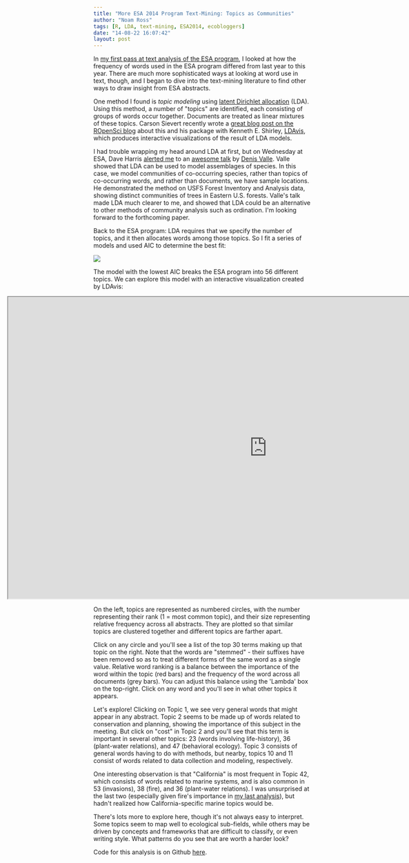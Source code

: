 ```yaml
---
title: "More ESA 2014 Program Text-Mining: Topics as Communities"
author: "Noam Ross"
tags: [R, LDA, text-mining, ESA2014, ecobloggers]
date: "14-08-22 16:07:42"
layout: post
--- 
```



In [my first pass at text analysis of the ESA
program](http://www.noamross.net/blog/2014/7/24/esacorpuscompare.html),
I looked at how the frequency of words used in the ESA program differed
from last year to this year. There are much more sophisticated ways at
looking at word use in text, though, and I began to dive into the
text-mining literature to find other ways to draw insight from ESA
abstracts.

One method I found is *topic modeling* using [latent Dirichlet
allocation](http://en.wikipedia.org/wiki/Latent_Dirichlet_allocation)
(LDA). Using this method, a number of "topics" are identified, each
consisting of groups of words occur together. Documents are treated as
linear mixtures of these topics. Carson Sievert recently wrote a [great
blog post on the ROpenSci
blog](http://ropensci.org/blog/2014/04/16/topic-modeling-in-R/) about
this and his package with Kenneth E. Shirley,
[LDAvis](https://github.com/cpsievert/LDAvis), which produces
interactive visualizations of the result of LDA models.

I had trouble wrapping my head around LDA at first, but on Wednesday at
ESA, Dave Harris [alerted
me](https://twitter.com/davidjayharris/status/499660097715699713) to an
[awesome
talk](http://eco.confex.com/eco/2014/webprogram/Paper46683.html) by
[Denis Valle](http://sfrc.ufl.edu/people/faculty/valle/). Valle showed
that LDA can be used to model assemblages of species. In this case, we
model communities of co-occurring species, rather than topics of
co-occurring words, and rather than documents, we have sample locations.
He demonstrated the method on USFS Forest Inventory and Analysis data,
showing distinct communities of trees in Eastern U.S. forests. Valle's
talk made LDA much clearer to me, and showed that LDA could be an
alternative to other methods of community analysis such as ordination.
I'm looking forward to the forthcoming paper.

Back to the ESA program: LDA requires that we specify the number of
topics, and it then allocates words among those topics. So I fit a
series of models and used AIC to determine the best fit:

![](http://dl.dropbox.com/u/3356641/blogstuff/LDA_AIC.png)

The model with the lowest AIC breaks the ESA program into 56 different
topics. We can explore this model with an interactive visualization
created by LDAvis:

<div style="margin-left:-200px; margin-right:-200px"><iframe src="http://www.noamross.net/esa_lda/index.html" width="1200" height="700"></iframe></div>

On the left, topics are represented as numbered circles, with the number
representing their rank (1 = most common topic), and their size
representing relative frequency across all abstracts. They are plotted
so that similar topics are clustered together and different topics are
farther apart.

Click on any circle and you'll see a list of the top 30 terms making up
that topic on the right. Note that the words are "stemmed" - their
suffixes have been removed so as to treat different forms of the same
word as a single value. Relative word ranking is a balance between the
importance of the word within the topic (red bars) and the frequency of
the word across all documents (grey bars). You can adjust this balance
using the 'Lambda' box on the top-right. Click on any word and you'll
see in what other topics it appears.

Let's explore! Clicking on Topic 1, we see very general words that might
appear in any abstract. Topic 2 seems to be made up of words related to
conservation and planning, showing the importance of this subject in the
meeting. But click on "cost" in Topic 2 and you'll see that this term is
important in several other topics: 23 (words involving life-history), 36
(plant-water relations), and 47 (behavioral ecology). Topic 3 consists
of general words having to do with methods, but nearby, topics 10 and 11
consist of words related to data collection and modeling, respectively.

One interesting observation is that "California" is most frequent in
Topic 42, which consists of words related to marine systems, and is also
common in 53 (invasions), 38 (fire), and 36 (plant-water relations). I
was unsurprised at the last two (especially given fire's importance in
[my last
analysis](http://www.noamross.net/blog/2014/7/24/esacorpuscompare.html)),
but hadn't realized how California-specific marine topics would be.

There's lots more to explore here, though it's not always easy to
interpret. Some topics seem to map well to ecological sub-fields, while
others may be driven by concepts and frameworks that are difficult to
classify, or even writing style. What patterns do you see that are worth
a harder look?

Code for this analysis is on Github
[here](https://github.com/noamross/esaprog).
